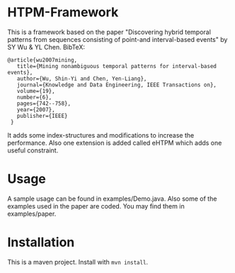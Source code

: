 HTPM-Framework
===================

This is a framework based on the paper "Discovering hybrid temporal patterns from sequences consisting of point-and interval-based events" by SY Wu & YL Chen.
BibTeX:
```
@article{wu2007mining,
   title={Mining nonambiguous temporal patterns for interval-based events},
   author={Wu, Shin-Yi and Chen, Yen-Liang},
   journal={Knowledge and Data Engineering, IEEE Transactions on},
   volume={19},
   number={6},
   pages={742--758},
   year={2007},
   publisher={IEEE}
 }
```

It adds some index-structures and modifications to increase the performance.
Also one extension is added called eHTPM which adds one useful constraint.

Usage
===================
A sample usage can be found in examples/Demo.java.
Also some of the examples used in the paper are coded. You may find them in examples/paper.


Installation
===================
This is a maven project. Install with `mvn install`.